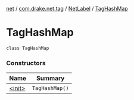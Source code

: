 [net](../../../index.md) / [com.drake.net.tag](../../index.md) / [NetLabel](../index.md) / [TagHashMap](./index.md)

# TagHashMap

`class TagHashMap`

### Constructors

| Name | Summary |
|---|---|
| [&lt;init&gt;](-init-.md) | `TagHashMap()` |
